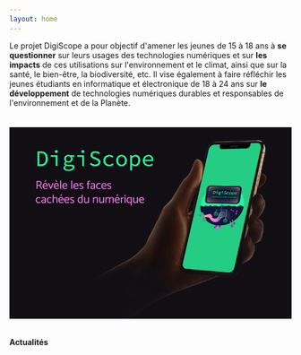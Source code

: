 ```yaml
---
layout: home
---
```


Le projet DigiScope a pour objectif d'amener les jeunes de 15 à 18 ans à **se questionner** sur leurs usages des technologies numériques et sur **les impacts** de ces utilisations sur l'environnement et le climat, ainsi que sur la santé, le bien-être, la biodiversité, etc. Il vise également à faire réfléchir les jeunes étudiants en informatique et électronique de 18 à 24 ans sur **le développement** de technologies numériques durables et responsables de l'environnement et de la Planète.

<div style="display: flex; flex-wrap: wrap; gap: 30px; margin: 35px 0 20px 0;">
  <div>
    <img src="images/digiscope-banner.png" alt="DigiScope banner" style="width: 550px" />
  </div>
  <div style="width: 350px;">
    <b>Actualités</b>
  </div>
</div>
